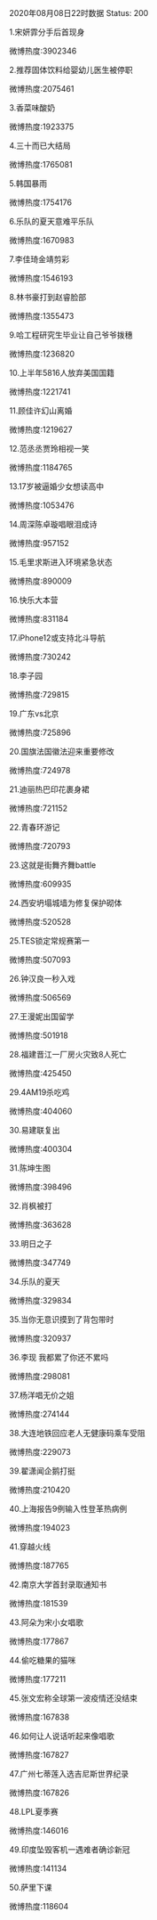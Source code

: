 2020年08月08日22时数据
Status: 200

1.宋妍霏分手后首现身

微博热度:3902346

2.推荐固体饮料给婴幼儿医生被停职

微博热度:2075461

3.香菜味酸奶

微博热度:1923375

4.三十而已大结局

微博热度:1765081

5.韩国暴雨

微博热度:1754176

6.乐队的夏天意难平乐队

微博热度:1670983

7.李佳琦金靖剪彩

微博热度:1546193

8.林书豪打到赵睿脸部

微博热度:1355473

9.哈工程研究生毕业让自己爷爷拨穗

微博热度:1236820

10.上半年5816人放弃美国国籍

微博热度:1221741

11.顾佳许幻山离婚

微博热度:1219627

12.范丞丞贾玲相视一笑

微博热度:1184765

13.17岁被逼婚少女想读高中

微博热度:1053476

14.周深陈卓璇唱眼泪成诗

微博热度:957152

15.毛里求斯进入环境紧急状态

微博热度:890009

16.快乐大本营

微博热度:831184

17.iPhone12或支持北斗导航

微博热度:730242

18.李子园

微博热度:729815

19.广东vs北京

微博热度:725896

20.国旗法国徽法迎来重要修改

微博热度:724978

21.迪丽热巴印花裹身裙

微博热度:721152

22.青春环游记

微博热度:720793

23.这就是街舞齐舞battle

微博热度:609935

24.西安坍塌城墙为修复保护砌体

微博热度:520528

25.TES锁定常规赛第一

微博热度:507093

26.钟汉良一秒入戏

微博热度:506569

27.王漫妮出国留学

微博热度:501918

28.福建晋江一厂房火灾致8人死亡

微博热度:425450

29.4AM19杀吃鸡

微博热度:404060

30.易建联复出

微博热度:400304

31.陈坤生图

微博热度:398496

32.肖枫被打

微博热度:363628

33.明日之子

微博热度:347749

34.乐队的夏天

微博热度:329834

35.当你无意识摸到了背包带时

微博热度:320937

36.李现 我都累了你还不累吗

微博热度:298081

37.杨洋唱无价之姐

微博热度:274144

38.大连地铁回应老人无健康码乘车受阻

微博热度:229073

39.翟潇闻企鹅打挺

微博热度:210420

40.上海报告9例输入性登革热病例

微博热度:194023

41.穿越火线

微博热度:187765

42.南京大学首封录取通知书

微博热度:181539

43.阿朵为宋小女唱歌

微博热度:177867

44.偷吃糖果的猫咪

微博热度:177211

45.张文宏称全球第一波疫情还没结束

微博热度:167838

46.如何让人说话听起来像唱歌

微博热度:167827

47.广州七蒂莲入选吉尼斯世界纪录

微博热度:167826

48.LPL夏季赛

微博热度:146016

49.印度坠毁客机一遇难者确诊新冠

微博热度:141134

50.萨里下课

微博热度:118604


